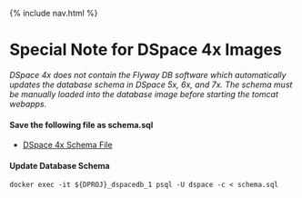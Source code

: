{% include nav.html %}
# Special Note for DSpace 4x Images
_DSpace 4x does not contain the Flyway DB software which automatically updates the database schema in DSpace 5x, 6x, and 7x.  The schema must be manually loaded into the database image before starting the tomcat webapps._

#### Save the following file as **schema.sql**

- [DSpace 4x Schema File](https://github.com/DSpace/DSpace/blob/dspace-4_x/dspace/etc/postgres/database_schema.sql)

#### Update Database Schema
```
docker exec -it ${DPROJ}_dspacedb_1 psql -U dspace -c < schema.sql
```
